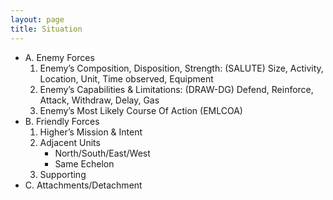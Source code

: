 ```yaml
---
layout: page
title: Situation
---
```


<ul>
<li>A. Enemy Forces
<ol>
<li>Enemy’s Composition, Disposition, Strength: (SALUTE) Size, Activity, Location, Unit, Time observed, Equipment</li>
<li>Enemy’s Capabilities &amp; Limitations: (DRAW-DG) Defend, Reinforce, Attack, Withdraw, Delay, Gas</li>
<li>Enemy’s Most Likely Course Of Action (EMLCOA)</li>
</ol>
</li>
<li>B. Friendly Forces
<ol>
<li>Higher’s Mission &amp; Intent</li>
<li>Adjacent Units
<ul>
<li>North/South/East/West</li>
<li>Same Echelon</li>
</ul>
</li>
<li>Supporting</li>
</ol>
</li>
<li>C. Attachments/Detachment</li>
</ul>
